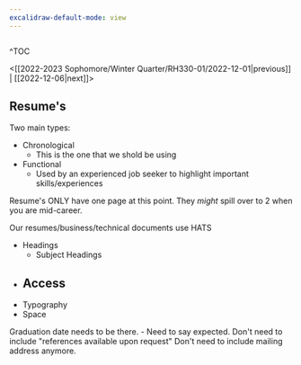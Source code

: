 ```yaml
---
excalidraw-default-mode: view
---
```


```toc

```

^TOC

<[[2022-2023 Sophomore/Winter Quarter/RH330-01/2022-12-01|previous]] | [[2022-12-06|next]]>

## Resume's 

Two main types:
- Chronological
	- This is the one that we shold be using
- Functional
	- Used by an experienced job seeker to highlight important skills/experiences

Resume's ONLY have one page at this point. They *might* spill over to 2 when you are mid-career.

Our resumes/business/technical documents use HATS
- Headings 
	- Subject Headings
- Access
	- 
- Typography
- Space

Graduation date needs to be there. - Need to say expected.
Don't need to include "references available upon request"
Don't need to include mailing address anymore.